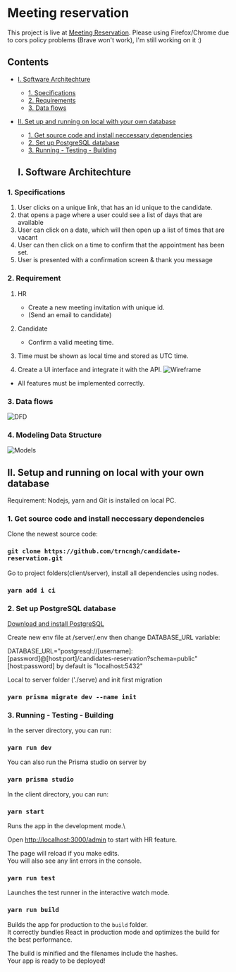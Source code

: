 # Meeting reservation

This project is live at [Meeting Reservation](http://ec2-54-179-126-97.ap-southeast-1.compute.amazonaws.com/admin).
Please using Firefox/Chrome due to cors policy problems (Brave won't work), I'm still working on it :)

## Contents

- [I. Software Architechture](#i-software-architechture)

  - [1. Specifications](#1-specifications)
  - [2. Requirements](#2-requirement)
  - [3. Data flows](#3-data-flows)

- [II. Set up and running on local with your own database](#ii-setup-and-running-on-local-with-your-own-database)

  - [1. Get source code and install neccessary dependencies](#1-get-source-code-and-install-neccessary-dependencies)
  - [2. Set up PostgreSQL database](#2-set-up-postgresql-database)
  - [3. Running - Testing - Building](#3-running---testing---building)

  ## I. Software Architechture

### 1. Specifications

1. User clicks on a unique link, that has an id unique to the candidate.
2. that opens a page where a user could see a list of days that are available
3. User can click on a date, which will then open up a list of times that are vacant
4. User can then click on a time to confirm that the appointment has been set.
5. User is presented with a confirmation screen & thank you message

### 2. Requirement

1. HR
   - Create a new meeting invitation with unique id.
   - (Send an email to candidate)
2. Candidate

   - Confirm a valid meeting time.

3. Time must be shown as local time and stored as UTC time.

4. Create a UI interface and integrate it with the API.
   ![Wireframe](https://user-images.githubusercontent.com/2673600/221740304-65f3f248-0209-49c1-9af8-5c80522914bc.png)

- All features must be implemented correctly.

### 3. Data flows

![DFD](https://user-images.githubusercontent.com/2673600/221740032-4449522b-923f-4d8b-bbfe-60b31447a7e2.png)

### 4. Modeling Data Structure

![Models](https://user-images.githubusercontent.com/2673600/221740147-d64a4320-2195-4af5-829b-5d039a73f001.png)

## II. Setup and running on local with your own database

Requirement: Nodejs, yarn and Git is installed on local PC.

### 1. Get source code and install neccessary dependencies

Clone the newest source code:

### `git clone https://github.com/trncngh/candidate-reservation.git`

Go to project folders(client/server), install all dependencies using nodes.

### `yarn add i ci`

### 2. Set up PostgreSQL database

[Download and install PostgreSQL](https://www.postgresql.org/download/)

Create new env file at /server/.env then change DATABASE_URL variable:

DATABASE_URL="postgresql://[username]:[password]@[host:port]/candidates-reservation?schema=public"
[host:password] by default is "localhost:5432"

Local to server folder ('./serve) and init first migration

### `yarn prisma migrate dev --name init`

### 3. Running - Testing - Building

In the server directory, you can run:

### `yarn run dev`

You can also run the Prisma studio on server by

### `yarn prisma studio`

In the client directory, you can run:

### `yarn start`

Runs the app in the development mode.\

Open [http://localhost:3000/admin](http://localhost:3000/admin) to start with HR feature.

The page will reload if you make edits.\
You will also see any lint errors in the console.

### `yarn run test`

Launches the test runner in the interactive watch mode.

### `yarn run build`

Builds the app for production to the `build` folder.\
It correctly bundles React in production mode and optimizes the build for the best performance.

The build is minified and the filenames include the hashes.\
Your app is ready to be deployed!
